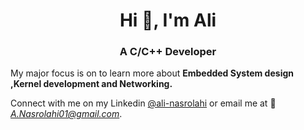 <h1 align="center">Hi 👋, I'm Ali</h1>
<h3 align="center">A C/C++ Developer</h3>

My major focus is on to learn more about
        <b>Embedded System design ,Kernel development and Networking.</b>

Connect with me on my Linkedin [@ali-nasrolahi](https://www.linkedin.com/in/ali-nasrolahi/) or email me at :email: *A.Nasrolahi01@gmail.com*.
